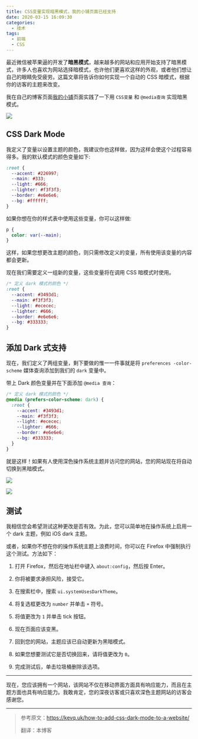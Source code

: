 ```yaml
---
title: CSS变量实现暗黑模式，我的小铺页面已经支持
date: 2020-03-15 16:09:30
categories:
  - 技术
tags:
  - 前端
  - CSS
---
```


最近微信被苹果逼的开发了**暗黑模式**，越来越多的网站和应用开始支持了暗黑模式，许多人也喜欢为网站选择暗模式，也许他们更喜欢这样的外观，或者他们想让自己的眼睛免受疲劳。这篇文章将告诉你如何实现一个自动的 CSS 暗模式，根据你的访客的主题来改变。

我在自己的博客页面[我的小铺](https://store.zhangbing.site)页面实践了一下用 `CSS变量` 和 `@media查询` 实现暗黑模式。

<!-- more -->

![](https://myimgcloud.oss-cn-hangzhou.aliyuncs.com/202003/css-dark-mode/0.png)

## CSS Dark Mode

我定义了变量以设置主题的颜色，我建议你也这样做，因为这样会使这个过程容易得多。我的默认模式的颜色变量如下:

```css
:root {
  --accent: #226997;
  --main: #333;
  --light: #666;
  --lighter: #f3f3f3;
  --border: #e6e6e6;
  --bg: #ffffff;
}
```

如果你想在你的样式表中使用这些变量，你可以这样做:

```css
p {
  color: var(--main);
}
```

这样，如果您想更改主题的颜色，则只需修改定义的变量，所有使用该变量的内容都会更新。

现在我们需要定义一组新的变量，这些变量将在调用 CSS 暗模式时使用。

```css
/* 定义 dark 模式的颜色 */
:root {
  --accent: #3493d1;
  --main: #f3f3f3;
  --light: #ececec;
  --lighter: #666;
  --border: #e6e6e6;
  --bg: #333333;
}
```

## 添加 Dark 式支持

现在，我们定义了两组变量，剩下要做的惟一一件事就是将 `preferences -color-scheme` 媒体查询添加到我们的 `dark` 变量中。

带上 Dark 颜色变量并在下面添加 `@media 查询`：

```css
/* 定义 dark 模式的颜色 */
@media (prefers-color-scheme: dark) {
  :root {
    --accent: #3493d1;
    --main: #f3f3f3;
    --light: #ececec;
    --lighter: #666;
    --border: #e6e6e6;
    --bg: #333333;
  }
}
```

就是这样！如果有人使用深色操作系统主题并访问您的网站，您的网站现在将自动切换到黑暗模式。

![](https://myimgcloud.oss-cn-hangzhou.aliyuncs.com/202003/css-dark-mode/1.png)

![](https://myimgcloud.oss-cn-hangzhou.aliyuncs.com/202003/css-dark-mode/2.png)

## 测试

我相信您会希望测试这种更改是否有效。为此，您可以简单地在操作系统上启用一个 dark 主题，例如 iOS dark 主题。

或者，如果你不想在你的操作系统主题上浪费时间，你可以在 Firefox 中强制执行这个测试。方法如下：

1. 打开 Firefox，然后在地址栏中键入 `about:config`，然后按 Enter。

2. 你将被要求承担风险，接受它。

3. 在搜索栏中，搜索 `ui.systemUsesDarkTheme`。

4. 将复选框更改为 `number` 并单击 `+` 符号。

5. 将值更改为 `1` 并单击 tick 按钮。

6. 现在页面应该变黑。

7. 回到您的网站，主题应该已自动更新为黑暗模式。

8. 如果您想要测试它是否切换回来，请将值更改为 `0`。

9. 完成测试后，单击垃圾桶删除该选项。

---

现在，您应该拥有一个网站，该网站不仅在移动界面方面具有响应能力，而且在主题方面也具有响应能力。我敢肯定，您的深夜访客或只喜欢深色主题网站的访客会感谢您。

---

> 参考原文：https://kevq.uk/how-to-add-css-dark-mode-to-a-website/
>
> 翻译：本博客
